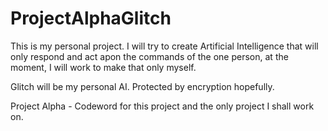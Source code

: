 # ProjectAlphaGlitch
This is my personal project. I will try to create Artificial Intelligence that will only respond and act apon the commands of the one person, at the moment, I will work to make that only myself. 

Glitch will be my personal AI. Protected by encryption hopefully.

Project Alpha - Codeword for this project and the only project I shall work on.

